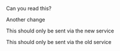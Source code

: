 Can you read this?

Another change

This should only be sent via the new service

This should only be sent via the old service
